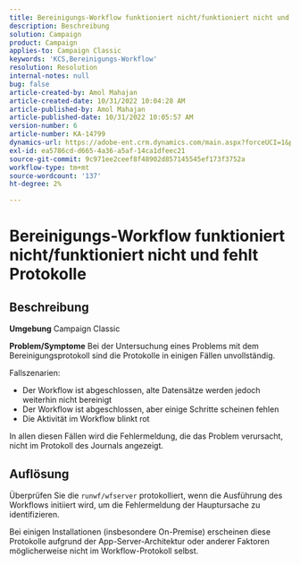 ```yaml
---
title: Bereinigungs-Workflow funktioniert nicht/funktioniert nicht und fehlt Protokolle
description: Beschreibung
solution: Campaign
product: Campaign
applies-to: Campaign Classic
keywords: 'KCS,Bereinigungs-Workflow'
resolution: Resolution
internal-notes: null
bug: false
article-created-by: Amol Mahajan
article-created-date: 10/31/2022 10:04:28 AM
article-published-by: Amol Mahajan
article-published-date: 10/31/2022 10:05:57 AM
version-number: 6
article-number: KA-14799
dynamics-url: https://adobe-ent.crm.dynamics.com/main.aspx?forceUCI=1&pagetype=entityrecord&etn=knowledgearticle&id=271ea964-0359-ed11-9561-6045bd006079
exl-id: ea5786cd-d665-4a36-a5af-14ca1dfeec21
source-git-commit: 9c971ee2ceef8f48902d857145545ef173f3752a
workflow-type: tm+mt
source-wordcount: '137'
ht-degree: 2%

---
```


# Bereinigungs-Workflow funktioniert nicht/funktioniert nicht und fehlt Protokolle

## Beschreibung

<b>Umgebung</b>
Campaign Classic


<b>Problem/Symptome</b>
Bei der Untersuchung eines Problems mit dem Bereinigungsprotokoll sind die Protokolle in einigen Fällen unvollständig.

Fallszenarien:

- Der Workflow ist abgeschlossen, alte Datensätze werden jedoch weiterhin nicht bereinigt
- Der Workflow ist abgeschlossen, aber einige Schritte scheinen fehlen
- Die Aktivität im Workflow blinkt rot


In allen diesen Fällen wird die Fehlermeldung, die das Problem verursacht, nicht im Protokoll des Journals angezeigt.


## Auflösung


Überprüfen Sie die `runwf/wfserver` protokolliert, wenn die Ausführung des Workflows initiiert wird, um die Fehlermeldung der Hauptursache zu identifizieren.

Bei einigen Installationen (insbesondere On-Premise) erscheinen diese Protokolle aufgrund der App-Server-Architektur oder anderer Faktoren möglicherweise nicht im Workflow-Protokoll selbst.
